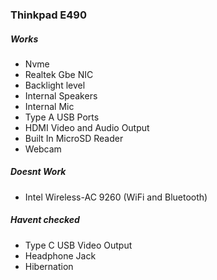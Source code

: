 ### Thinkpad E490

##### Works
-  Nvme
- Realtek Gbe NIC
- Backlight level
- Internal Speakers
- Internal Mic
- Type A USB Ports
- HDMI Video and Audio Output
- Built In MicroSD Reader
- Webcam

##### Doesnt Work
- Intel Wireless-AC 9260 (WiFi and Bluetooth)

##### Havent checked
- Type C USB Video Output
- Headphone Jack
- Hibernation
